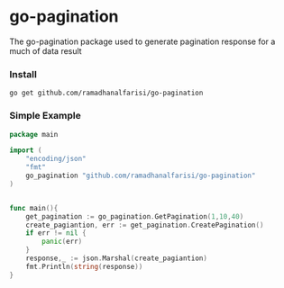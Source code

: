# go-pagination
The go-pagination package used to generate pagination response for a much of data result

### Install
`go get github.com/ramadhanalfarisi/go-pagination`

### Simple Example
```go
package main

import (
	"encoding/json"
	"fmt"
	go_pagination "github.com/ramadhanalfarisi/go-pagination"
)


func main(){
	get_pagination := go_pagination.GetPagination(1,10,40)
	create_pagiantion, err := get_pagination.CreatePagination()
	if err != nil {
		panic(err)
	}
	response,_ := json.Marshal(create_pagiantion)
	fmt.Println(string(response))
}
```

